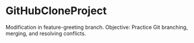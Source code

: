 # GitHubCloneProject
Modification in feature-greeting branch.
Objective: Practice Git branching, merging, and resolving conflicts.
